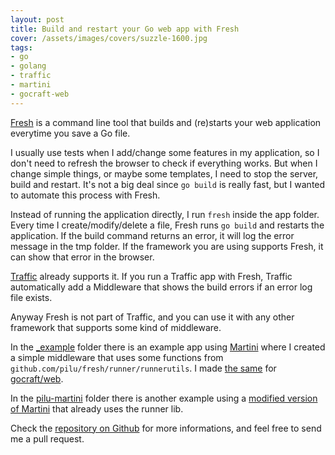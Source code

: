 ```yaml
---
layout: post
title: Build and restart your Go web app with Fresh
cover: /assets/images/covers/suzzle-1600.jpg
tags:
- go
- golang
- traffic
- martini
- gocraft-web
---
```


[Fresh](https://github.com/pilu/fresh) is a command line tool that builds and (re)starts your web application everytime you save a Go file.

I usually use tests when I add/change some features in my application, so I don't need to refresh the browser to check if everything works.
But when I change simple things, or maybe some templates, I need to stop the server, build and restart. It's not a big deal since `go build` is really fast,
but I wanted to automate this process with Fresh.

Instead of running the application directly, I run `fresh` inside the app folder. Every time I create/modify/delete a file, Fresh runs `go build` and restarts the application.
If the build command returns an error, it will log the error message in the tmp folder. If the framework you are using supports Fresh, it can show that error in the browser.

[Traffic](https://github.com/pilu/traffic) already supports it. If you run a Traffic app with Fresh, Traffic automatically add a Middleware that
shows the build errors if an error log file exists.

Anyway Fresh is not part of Traffic, and you can use it with any other framework that supports some kind of middleware.

In the [_example](https://github.com/pilu/fresh/tree/master/_examples) folder there is an example app using [Martini](https://github.com/codegangsta/martini)
where I created a simple middleware that uses some functions from `github.com/pilu/fresh/runner/runnerutils`.
I made [the same](https://github.com/pilu/fresh/blob/master/_examples/gocraft-web/main.go) for [gocraft/web](https://github.com/gocraft/web).

In the [pilu-martini](https://github.com/pilu/fresh/tree/master/_examples/pilu-martini) folder there is another example using a [modified version of Martini](https://github.com/pilu/martini)
that already uses the runner lib.

Check the [repository on Github](https://github.com/pilu/fresh) for more informations, and feel free to send me a pull request.
